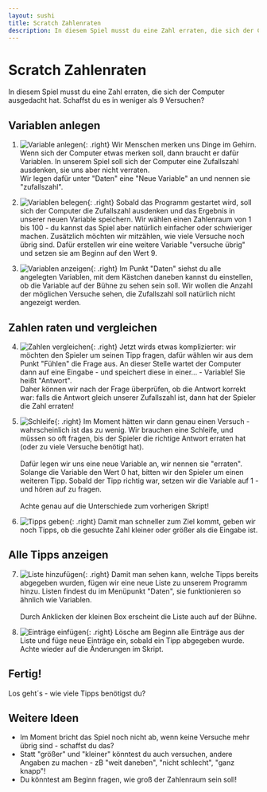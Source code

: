 ```yaml
---
layout: sushi
title: Scratch Zahlenraten
description: In diesem Spiel musst du eine Zahl erraten, die sich der Computer ausgedacht hat. Schaffst du es in weniger als 9 Versuchen?
---
```


# Scratch Zahlenraten

In diesem Spiel musst du eine Zahl erraten, die sich der Computer ausgedacht hat. Schaffst du es in weniger als 9 Versuchen?

## Variablen anlegen

1. ![Variable anlegen](scratch-zahlenraten/01-variable.PNG){: .right}
Wir Menschen merken uns Dinge im Gehirn. Wenn sich der Computer etwas merken soll, dann braucht er dafür Variablen. In unserem Spiel soll sich der Computer eine Zufallszahl ausdenken, sie uns aber nicht verraten.<br/>
Wir legen dafür unter "Daten" eine "Neue Variable" an und nennen sie "zufallszahl".

2. ![Variablen belegen](scratch-zahlenraten/03-versuche-uebrig.PNG){: .right}
Sobald das Programm gestartet wird, soll sich der Computer die Zufallszahl ausdenken und das Ergebnis in unserer neuen Variable speichern. Wir wählen einen Zahlenraum von 1 bis 100 - du kannst das Spiel aber natürlich einfacher oder schwieriger machen.
Zusätzlich möchten wir mitzählen, wie viele Versuche noch übrig sind. Dafür erstellen wir eine weitere Variable "versuche übrig" und setzen sie am Beginn auf den Wert 9.

3. ![Variablen anzeigen](scratch-zahlenraten/04-versuche-uebrig.PNG){: .right}
Im Punkt "Daten" siehst du alle angelegten Variablen, mit dem Kästchen daneben kannst du einstellen, ob die Variable auf der Bühne zu sehen sein soll. Wir wollen die Anzahl der möglichen Versuche sehen, die Zufallszahl soll natürlich nicht angezeigt werden.

## Zahlen raten und vergleichen
4. ![Zahlen vergleichen](scratch-zahlenraten/07-falls.PNG){: .right}
Jetzt wirds etwas komplizierter: wir möchten den Spieler um seinen Tipp fragen, dafür wählen wir aus dem Punkt "Fühlen" die Frage aus. An dieser Stelle wartet der Computer dann auf eine Eingabe - und speichert diese in einer... - Variable! Sie heißt "Antwort".<br/>
Daher können wir nach der Frage überprüfen, ob die Antwort korrekt war: falls die Antwort gleich unserer Zufallszahl ist, dann hat der Spieler die Zahl erraten!

5. ![Schleife](scratch-zahlenraten/08-falls.PNG){: .right}
Im Moment hätten wir dann genau einen Versuch - wahrscheinlich ist das zu wenig. Wir brauchen eine Schleife, und müssen so oft fragen, bis der Spieler die richtige Antwort erraten hat (oder zu viele Versuche benötigt hat).<br/><br/>Dafür legen wir uns eine neue Variable an, wir nennen sie "erraten". Solange die Variable den Wert 0 hat, bitten wir den Spieler um einen weiteren Tipp. Sobald der Tipp richtig war, setzen wir die Variable auf 1 - und hören auf zu fragen.<br/><br/>Achte genau auf die Unterschiede zum vorherigen Skript!

6. ![Tipps geben](scratch-zahlenraten/09-kleiner.PNG){: .right}
Damit man schneller zum Ziel kommt, geben wir noch Tipps, ob die gesuchte Zahl kleiner oder größer als die Eingabe ist.

## Alle Tipps anzeigen

7. ![Liste hinzufügen](scratch-zahlenraten/10-liste.PNG){: .right}
Damit man sehen kann, welche Tipps bereits abgegeben wurden, fügen wir eine neue Liste zu unserem Programm hinzu. Listen findest du im Menüpunkt "Daten", sie funktionieren so ähnlich wie Variablen.<br/><br/>
Durch Anklicken der kleinen Box erscheint die Liste auch auf der Bühne.

8. ![Einträge einfügen](scratch-zahlenraten/11-liste.PNG){: .right}
Lösche am Beginn alle Einträge aus der Liste und füge neue Einträge ein, sobald ein Tipp abgegeben wurde. Achte wieder auf die Änderungen im Skript.

## Fertig!
Los geht´s - wie viele Tipps benötigst du?

## Weitere Ideen
* Im Moment bricht das Spiel noch nicht ab, wenn keine Versuche mehr übrig sind - schaffst du das?
* Statt "größer" und "kleiner" könntest du auch versuchen, andere Angaben zu machen - zB "weit daneben", "nicht schlecht", "ganz knapp"!
* Du könntest am Beginn fragen, wie groß der Zahlenraum sein soll!
